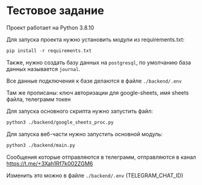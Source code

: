 # Тестовое задание

Проект работает на Python 3.8.10 

Для запуска проекта нужно установить модули из requirements.txt:

```python
pip install -r requirements.txt
```

Также, нужно создать базу данных на `postgresql`, по умолчанию база данных называется `journal`.

Все данные подключения к базе делаются в файле `./backend/.env`

Там же прописаны: ключ авторизации для google-sheets, имя sheets файла, телеграмм токен

Для запуска основного скрипта нужно запустить файл:

```sh
python3 ./backend/google_sheets_proc.py
```

Для запуска веб-части нужно запустить основной модуль:

```sh
python3 ./backend/main.py
```

Сообщения которые отправляются в телеграмм, отправляются в канал https://t.me/+3Xah1Rf7k002ZGM6

Изменить это можно в файле `./backend/.env` (TELEGRAM_CHAT_ID)
